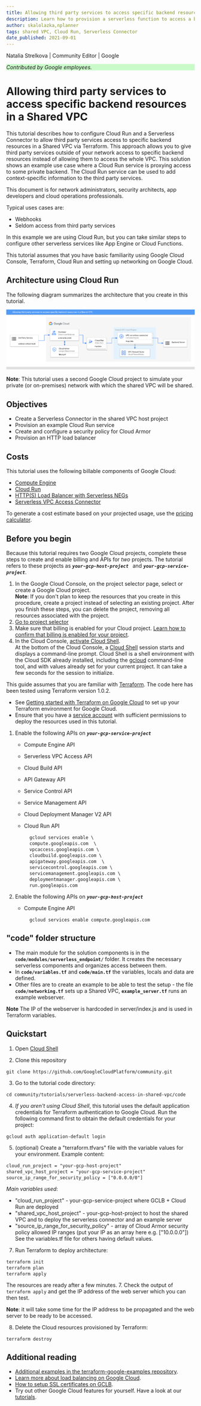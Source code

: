 ```yaml
---
title: Allowing third party services to access specific backend resources in a Shared VPC
description: Learn how to provision a serverless function to access a backend ressource in a Shared VPC using Terraform scripts.
author: skalolazka,nplanner
tags: shared VPC, Cloud Run, Serverless Connector
date_published: 2021-09-01
---
```


Natalia Strelkova | Community Editor | Google
<p style="background-color:#CAFACA;"><i>Contributed by Google employees.</i></p>

# Allowing third party services to access specific backend resources in a Shared VPC

This tutorial describes how to configure Cloud Run and a Serverless Connector to allow third party services access to specific backend resources in a Shared VPC via Terraform. This approach allows you to give third party services outside of your network access to specific backend resources instead of allowing them to access the whole VPC. This solution shows an example use case where a Cloud Run service is proxying access to some private backend. The Cloud Run service can be used to add context-specific information to the third party services. 

This document is for network administrators, security architects, app developers and cloud operations professionals.

Typical uses cases are: 

* Webhooks 
* Seldom access from third party services 

In this example we are using Cloud Run, but you can take similar steps to configure other serverless services like App Engine or Cloud Functions.

This tutorial assumes that you have basic familiarity using Google Cloud Console, Terraform, Cloud Run and setting up networking on Google Cloud. 


## Architecture using Cloud Run 

The following diagram summarizes the architecture that you create in this tutorial.

![Architecture](./image1.png)

**Note**: This tutorial uses a second Google Cloud project to simulate your private (or on-premises) network with which the shared VPC will be shared. 

## Objectives

* Create a Serverless Connector in the shared VPC host project
* Provision an example Cloud Run service
* Create and configure a security policy for Cloud Armor
* Provision an HTTP load balancer

## Costs

This tutorial uses the following billable components of Google Cloud:

* [Compute Engine](https://cloud.google.com/compute/pricing)
* [Cloud Run](https://cloud.google.com/run/pricing)
* [HTTP(S) Load Balancer with Serverless NEGs](https://cloud.google.com/vpc/network-pricing)
* [Serverless VPC Access Connector](https://cloud.google.com/vpc/pricing)

To generate a cost estimate based on your projected usage, use the [pricing calculator](https://cloud.google.com/products/calculator).

## Before you begin

Because this tutorial requires two Google Cloud projects, complete these steps to create and enable billing and APIs for _two_ projects. The tutorial refers to these projects as <strong><code><em>your-gcp-host-project </em></code></strong> and <strong><code><em>your-gcp-service-project</em></code></strong>.

1. In the Google Cloud Console, on the project selector page, select or create a Google Cloud project. \
**Note**: If you don't plan to keep the resources that you create in this procedure, create a project instead of selecting an existing project. After you finish these steps, you can delete the project, removing all resources associated with the project.
2. [Go to project selector](https://console.cloud.google.com/projectselector2/home/dashboard)
3. Make sure that billing is enabled for your Cloud project. [Learn how to confirm that billing is enabled for your project](https://cloud.google.com/billing/docs/how-to/modify-project).
4. In the Cloud Console, [activate Cloud Shell](https://console.cloud.google.com/?cloudshell=true). \
At the bottom of the Cloud Console, a [Cloud Shell](https://cloud.google.com/shell/docs/features) session starts and displays a command-line prompt. Cloud Shell is a shell environment with the Cloud SDK already installed, including the [gcloud](https://cloud.google.com/sdk/gcloud) command-line tool, and with values already set for your current project. It can take a few seconds for the session to initialize.

This guide assumes that you are familiar with [Terraform](https://cloud.google.com/docs/terraform). The code here has been tested using Terraform version 1.0.2.

* See [Getting started with Terraform on Google Cloud](https://cloud.google.com/community/tutorials/getting-started-on-gcp-with-terraform) to set up your Terraform environment for Google Cloud.
* Ensure that you have a [service account](https://cloud.google.com/iam/docs/creating-managing-service-accounts) with sufficient permissions to deploy the resources used in this tutorial.

1. Enable the following APIs on <strong><code><em>your-gcp-service-project</em></code></strong>

    * Compute Engine API
    * Serverless VPC Access API
    * Cloud Build API
    * API Gateway API
    * Service Control API
    * Service Management API
    * Cloud Deployment Manager V2 API
    * Cloud Run API

            gcloud services enable \
            compute.googleapis.com  \
            vpcaccess.googleapis.com \
            cloudbuild.googleapis.com \
            apigateway.googleapis.com  \
            servicecontrol.googleapis.com \
            servicemanagement.googleapis.com \
            deploymentmanager.googleapis.com \
            run.googleapis.com

2. Enable the following APIs on <strong><code><em>your-gcp-host-project</em></code></strong>

    * Compute Engine API

            gcloud services enable compute.googleapis.com 

## "code" folder structure

* The main module for the solution components is in the <strong><code>code/modules/serverless_endpoint/</code></strong> folder. It creates the necessary serverless components and organizes access between them.
* In <strong><code>code/variables.tf</code></strong> and <strong><code>code/main.tf</code></strong> the variables, locals and data are defined.
* Other files are to create an example to be able to test the setup - the file <strong><code>code/networking.tf</code></strong> sets up a Shared VPC, <strong><code>example_server.tf</code></strong> runs an example webserver.

**Note** The IP of the webserver is hardcoded in server/index.js and is used in Terraform variables.

## Quickstart

1. Open [Cloud Shell](https://console.cloud.google.com/cloudshell)

2. Clone this repository
```
git clone https://github.com/GoogleCloudPlatform/community.git
```
3. Go to the tutorial code directory:
```
cd community/tutorials/serverless-backend-access-in-shared-vpc/code
```
 4. <i>If you aren't using Cloud Shell</i>, this tutorial uses the default application credentials for Terraform authentication to Google Cloud. Run the following command first to obtain the default credentials for your project:
```
gcloud auth application-default login
```
5. (optional) Create a "terraform.tfvars" file with the variable values for your environment. Example content:
```
cloud_run_project = "your-gcp-host-project"
shared_vpc_host_project = "your-gcp-service-project"
source_ip_range_for_security_policy = ["0.0.0.0/0"]
```
<i>Main variables used</i>:
- "cloud_run_project" - your-gcp-service-project where GCLB + Cloud Run are deployed
- "shared_vpc_host_project" - your-gcp-host-project to host the shared VPC and to deploy the serverless connector and an example server
- "source_ip_range_for_security_policy" - array of Cloud Armor security policy allowed IP ranges (put your IP as an array here e.g. ["10.0.0.0"])
See the variables.tf file for others having default values.
7. Run Terraform to deploy architecture:
```
terraform init
terraform plan
terraform apply
```
The resources are ready after a few minutes.
7. Check the output of ```terraform apply``` and get the IP address of the web server which you can then test.

**Note**: it will take some time for the IP address to be propagated and the web server to be ready to be accessed.

8. Delete the Cloud resources provisioned by Terraform:
```
terraform destroy
```

## Additional reading
* [Additional examples in the terraform-google-examples repository](https://github.com/GoogleCloudPlatform/terraform-google-examples).
* [Learn more about load balancing on Google Cloud](https://cloud.google.com/compute/docs/load-balancing).
* [How to setup SSL certificates on GCLB](https://cloud.google.com/load-balancing/docs/ssl-certificates).
* Try out other Google Cloud features for yourself. Have a look at our [tutorials](https://cloud.google.com/docs/tutorials).
